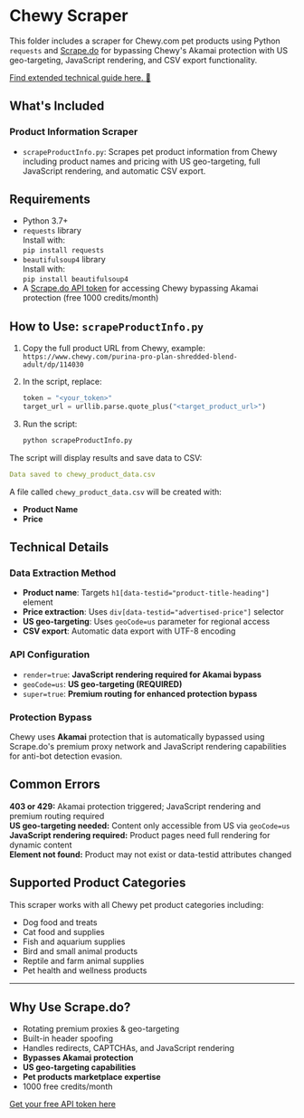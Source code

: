# Chewy Scraper

This folder includes a scraper for Chewy.com pet products using Python `requests` and [Scrape.do](https://scrape.do) for bypassing Chewy's Akamai protection with US geo-targeting, JavaScript rendering, and CSV export functionality.

[Find extended technical guide here. 📘](https://scrape.do/blog/chewy-scraping/)

## What's Included

### Product Information Scraper
* `scrapeProductInfo.py`: Scrapes pet product information from Chewy including product names and pricing with US geo-targeting, full JavaScript rendering, and automatic CSV export.

## Requirements

* Python 3.7+
* `requests` library<br>Install with:<br>`pip install requests`
* `beautifulsoup4` library<br>Install with:<br>`pip install beautifulsoup4`
* A [Scrape.do API token](https://dashboard.scrape.do/signup) for accessing Chewy bypassing Akamai protection (free 1000 credits/month)

## How to Use: `scrapeProductInfo.py`

1. Copy the full product URL from Chewy, example:<br>`https://www.chewy.com/purina-pro-plan-shredded-blend-adult/dp/114030`

2. In the script, replace:

   ```python
   token = "<your_token>"
   target_url = urllib.parse.quote_plus("<target_product_url>")
   ```

3. Run the script:

   ```bash
   python scrapeProductInfo.py
   ```

The script will display results and save data to CSV:

```yaml
Data saved to chewy_product_data.csv
```

A file called `chewy_product_data.csv` will be created with:

* **Product Name**
* **Price**

## Technical Details

### Data Extraction Method
- **Product name**: Targets `h1[data-testid="product-title-heading"]` element
- **Price extraction**: Uses `div[data-testid="advertised-price"]` selector
- **US geo-targeting**: Uses `geoCode=us` parameter for regional access
- **CSV export**: Automatic data export with UTF-8 encoding

### API Configuration
- `render=true`: **JavaScript rendering required for Akamai bypass**
- `geoCode=us`: **US geo-targeting (REQUIRED)**
- `super=true`: **Premium routing for enhanced protection bypass**

### Protection Bypass
Chewy uses **Akamai** protection that is automatically bypassed using Scrape.do's premium proxy network and JavaScript rendering capabilities for anti-bot detection evasion.

## Common Errors

**403 or 429:** Akamai protection triggered; JavaScript rendering and premium routing required<br>**US geo-targeting needed:** Content only accessible from US via `geoCode=us`<br>**JavaScript rendering required:** Product pages need full rendering for dynamic content<br>**Element not found:** Product may not exist or data-testid attributes changed

## Supported Product Categories

This scraper works with all Chewy pet product categories including:
- Dog food and treats
- Cat food and supplies
- Fish and aquarium supplies
- Bird and small animal products
- Reptile and farm animal supplies
- Pet health and wellness products

---

## Why Use Scrape.do?

- Rotating premium proxies & geo-targeting
- Built-in header spoofing
- Handles redirects, CAPTCHAs, and JavaScript rendering
- **Bypasses Akamai protection**
- **US geo-targeting capabilities**
- **Pet products marketplace expertise**
- 1000 free credits/month

[Get your free API token here](https://dashboard.scrape.do/signup)